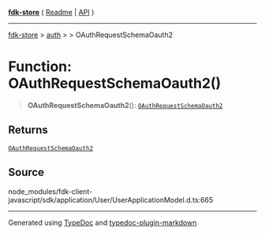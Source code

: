 [**fdk-store**](../../../README.md) ( [Readme](../../../README.md) \| [API](../../../API.md) )

---

[fdk-store](../../../API.md) > [auth](../../README.md) > [<internal>](../README.md) > OAuthRequestSchemaOauth2

# Function: OAuthRequestSchemaOauth2()

> **OAuthRequestSchemaOauth2**(): [`OAuthRequestSchemaOauth2`](../type-aliases/type-alias.OAuthRequestSchemaOauth2.md)

## Returns

[`OAuthRequestSchemaOauth2`](../type-aliases/type-alias.OAuthRequestSchemaOauth2.md)

## Source

node_modules/fdk-client-javascript/sdk/application/User/UserApplicationModel.d.ts:665

---

Generated using [TypeDoc](https://typedoc.org/) and [typedoc-plugin-markdown](https://www.npmjs.com/package/typedoc-plugin-markdown)
